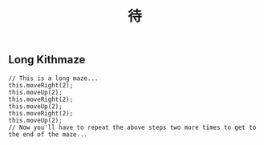 ﻿---
layout: default
title: 待
---
## Long Kithmaze
```
// This is a long maze...
this.moveRight(2);
this.moveUp(2);
this.moveRight(2);
this.moveUp(2);
this.moveRight(2);
this.moveUp(2);
// Now you'll have to repeat the above steps two more times to get to the end of the maze...
```
